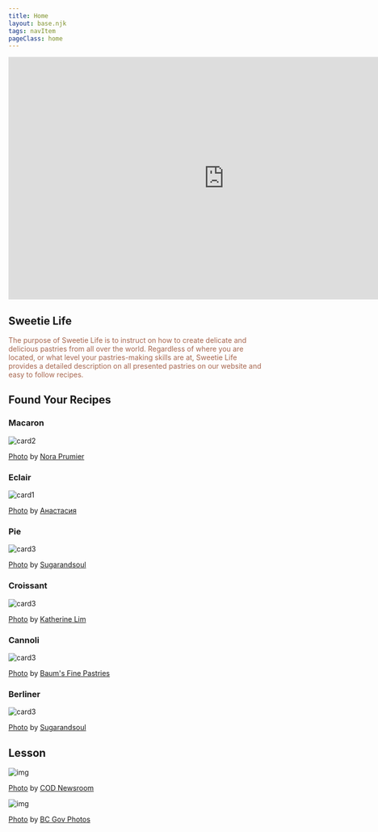 ```yaml
---
title: Home
layout: base.njk
tags: navItem
pageClass: home
---
```

<main>
<body>
  <article class="backgroundpink">
    <div class="hero">
    <div class="hero-video">
      <div class="videoWrapper ratio-16-9">
      <iframe class="videocontent" width="853" height="480" src="https://www.youtube.com/embed/2rOcCug6heU" title="YouTube video player" frameborder="0" allow="accelerometer; autoplay; clipboard-write; encrypted-media; gyroscope; picture-in-picture" allowfullscreen></iframe>
      </div>
    </div>
    <div class="herotext">
      <h1>Sweetie Life</h1>
      <p style="color:#A7664E;">The purpose of Sweetie Life is to instruct on how to create delicate and delicious pastries from all over the world. Regardless of where you are located, or what level your pastries-making skills are at, Sweetie Life provides a detailed description on all presented pastries on our website and easy to follow recipes.</p>
    </div>
    </div>
    </div>
 
</article>

<!--  <div class="search">
    <form>
					<label>
						<input type="text" size="25" name="gr">
					</label>
					<input type="submit" value="search" class="btn">
				</form>
  </div>-->
 
  <section class="container">
     <h1 class="title">Found Your Recipes</h1>
      <div class="home_container" >
      <div class="card">
        <h3>Macaron</h3 style="color:##FFC6E8;">
        <img src="/images/s-m.jpg" alt="card2">
         <p class="credit"><a href="https://www.flickr.com/photos/nora_prumier/33395060056/in/photolist-ST1pTw-rHcsLT-rdZu4f-VzNRFH-rpLYU1-CSW6vJ-2ehZ8s1-LGuZ4Y-yh1Tfh-Cah3EG-8RzMmG-SRxtGm-LKaKTh-rbqPoJ-Mx9Jjx-Pip4pY-Kijfo9-LU91So-EhKAAg-ENVs93-zbJvkS-BAiTZr-22oYcct-CpbDBR-22PbCDc-27iW3En-JTZwjR-8RYzK3-qUNcVS-GNUA88-WBZ1iH-vuWwz8-JhdxFr-GXTVoa-AH3okp-236KjLW-tyj6hY-vpCQhk-v7Hp4d-36ERNq-xfaYoH-215u3Y3-RgRZhN-y18iKq-BSvsb1-z8HHHf-UGzCMZ-qLpNtT-qvCoe4-VSCV4A">Photo</a> by <a href="https://www.flickr.com/photos/laurelquist/">Nora Prumier</a></p>
      </div>
      <div class="card">
        <h3>Eclair</h3>
        <img src="/images/s-eclairs.jpg" alt="card1">
        <p class="credit"><a href="https://www.pexels.com/photo/frosted-eclairs-8365696/">Photo</a> by <a href="https://www.pexels.com/@69816215/">Анастасия</a></p>
      </div>
      <div class="card">
        <h3>Pie</h3>
        <img src="/images/s-pie2.jpg" alt="card3">
         <p class="credit"><a href="https://www.sugarandsoul.co/air-fryer-pumpkin-pie/">Photo</a> by <a href="https://www.sugarandsoul.co/">Sugarandsoul</a></p>
      </div>
      <div class="card">
        <h3>Croissant</h3>
        <img src="/images/s-cro.jpg" alt="card3">
         <p class="credit"><a href="https://www.flickr.com/photos/ultrakml/32708308983/in/photolist-rfQ3uw-qwiys3-RQjCHM-CVXGvx-CXCiGZ-SeD989-TkMK7z-GAaTuR-tnf2BX-sGEnY9-XYs4Sm-KmCFsX-AeFPZt-29advba-T6Ymw3-sEyRJt-HJjBdP-rNfghW-qTxr3u-qTxq8y-vwU4YD-28LwuLW-F2ksc8-Xth7XL-Tm9SaX-ESErUE-K4KBMo-ANTTtS-Y9Mewi-KAz9qe-LUXrw1-22qWfqF-rKuPKa-rTAXLr-JHJKW6-XVM2Fn-28PimJz-yE6WXr-x1EFVt-srKgyN-sczNZk-KDP9WD-HCAU5F-AaTj9d-AaTnP9-CMSJew-T9n1Ln-Jp7wMF-FDR4hH-qwiyUL/">Photo</a> by  <a href="https://live.staticflickr.com/2880/32708308983_8f5b6621c8_b.jpg">Katherine Lim</a></p>
      </div>
       <div class="card">
        <h3>Cannoli</h3>
        <img src="/images/s-car.jpg" alt="card3">
         <p class="credit"><a href="https://www.flickr.com/photos/baumsfinepastries/41390385841/in/photolist-264wxG6-5QzTMA-K99T3A-E5g9Kc-K1JNWD-rkiqCX-U7HMeM-r5Tgg4-HJDnXs-xjLgWD-HGVEeY-JmUENW-JSqyFN-G8M23b-2aMiYm2-JYuAsw-K8GeSD-28EFNT-HpN39w-PXVRK-tggN16-JeEZPt-MVEPaY-VPqjYP-R5xVuD-vgqE86-GwrfKd-CPqbpQ-wb5Lym-NjgRFf-Ab2QB7-227sTJc-yAqZ6R-JmYcrn-KbsjKF-JmYhav-KfvW5U-JmYhka-JmY8hF-22bg281-s8QRgi-GUykfF-J8kk9u-EunAnz-vhv9uc-w1y1jz-rDhCwT-JeEZMV-ToS7U2-qAp5HE">Photo</a> by <a href="https://www.flickr.com/photos/baumsfinepastries/">Baum's Fine Pastries</a></p>
      </div>
       <div class="card">
        <h3>Berliner</h3>
        <img src="/images/s-ber.jpg" alt="card3">
         <p class="credit"><a href="https://www.sugarandsoul.co/air-fryer-pumpkin-pie/">Photo</a> by <a href="https://www.sugarandsoul.co/">Sugarandsoul</a></p>
      </div>
      </div>


  </section>

  <section class="container">
    <h1 class="title">Lesson</h1>
    <div class="lesson">
      <div class="lessoncard">
      <img src="/images/index_monthly.jpg" alt="img">
      <p class="credit"><a href="https://wordpress.org/openverse/image/ac4250d7-7926-46ea-9346-95cfb812f5f8">Photo</a> by <a href="https://www.flickr.com/photos/41431665@N07">COD Newsroom</a></p>
        </div>
       <div class="lessoncard">
      <img src="/images/index_year.jpg" alt="img">
      <p class="credit"><a href="https://wordpress.org/openverse/image/649603c8-3e7f-4a79-a6f9-bb2743dd6b95">Photo</a> by <a href="https://www.flickr.com/photos/45802067@N03">BC Gov Photos</a></p>
       </div>
       </div>
    </div>
  </section>
  
 <script src="script.js"></script>
</body>

</main>
